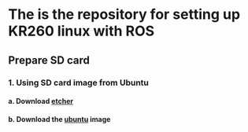 # The is the repository for setting up KR260 linux with ROS

## Prepare SD card

### 1. Using SD card image from Ubuntu

#### a. Download [etcher](https://etcher.balena.io/)

#### b. Download the [ubuntu](https://ubuntu.com/download/amd) image
